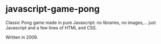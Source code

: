 # javascript-game-pong
Classic Pong game made in pure Javascript: no libraries, no images,... just Javascript and a few lines of HTML and CSS.

Written in 2009.
